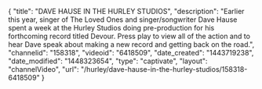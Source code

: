 {
    "title": "DAVE HAUSE IN THE HURLEY STUDIOS",
    "description": "Earlier this year, singer of The Loved Ones and singer\/songwriter Dave Hause spent a week at the Hurley Studios doing pre-production for his forthcoming record titled Devour. Press play to view all of the action and to hear Dave speak about making a new record and getting back on the road.",
    "channelid": "158318",
    "videoid": "6418509",
    "date_created": "1443719238",
    "date_modified": "1448323654",
    "type": "captivate",
    "layout": "channelVideo",
    "url": "\/hurley\/dave-hause-in-the-hurley-studios\/158318-6418509"
}